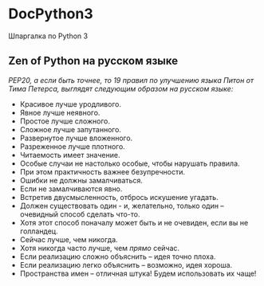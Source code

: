 # DocPython3
Шпаргалка по Python 3
## Zen of Python на русском языке
*PEP20, а если быть точнее, то 19 правил по улучшению языка Питон от Тима Петерса, выглядят следующим образом на русском языке:*
* Красивое лучше уродливого.
* Явное лучше неявного.
* Простое лучше сложного.
* Сложное лучше запутанного.
* Развернутое лучше вложенного.
* Разреженное лучше плотного.
* Читаемость имеет значение.
* Особые случаи не настолько особые, чтобы нарушать правила.
* При этом практичность важнее безупречности.
* Ошибки не должны замалчиваться.
* Если не замалчиваются явно.
* Встретив двусмысленность, отбрось искушение угадать.
* Должен существовать один - и, желательно, только один – очевидный способ сделать что-то.
* Хотя этот способ поначалу может быть и не очевиден, если вы не голландец.
* Сейчас лучше, чем никогда.
* Хотя никогда часто лучше, чем *прямо* сейчас.
* Если реализацию сложно объяснить – идея точно плоха.
* Если реализацию легко объяснить – возможно, идея хороша.
* Пространства имен – отличная штука! Будем использовать их чаще!
